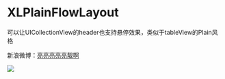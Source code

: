 # XLPlainFlowLayout
可以让UICollectionView的header也支持悬停效果，类似于tableView的Plain风格

新浪微博：[亮亮亮亮亮靓啊](http://www.weibo.com/zxliang7)

![](https://github.com/HebeTienCoder/XLPlainFlowLayout/raw/master/demo.gif)  
